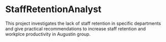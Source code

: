 # StaffRetentionAnalyst
This project investigates the lack of staff retention in specific departments and give practical recommendations to increase staff retention and workplce productivity in Augustin group.

